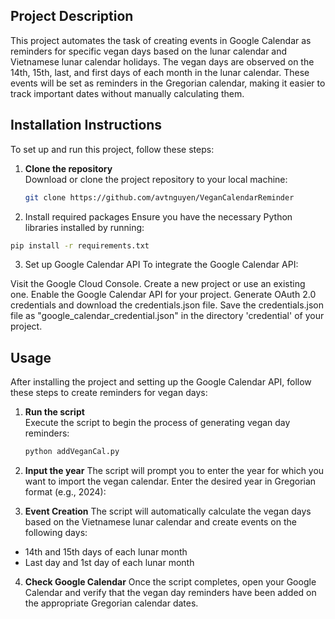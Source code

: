 ## Project Description

This project automates the task of creating events in Google Calendar as reminders for specific vegan days based on the lunar calendar and Vietnamese lunar calendar holidays. The vegan days are observed on the 14th, 15th, last, and first days of each month in the lunar calendar. These events will be set as reminders in the Gregorian calendar, making it easier to track important dates without manually calculating them.

## Installation Instructions

To set up and run this project, follow these steps:

1. **Clone the repository**  
   Download or clone the project repository to your local machine:
   ```bash
   git clone https://github.com/avtnguyen/VeganCalendarReminder
2. Install required packages
Ensure you have the necessary Python libraries installed by running:
```bash
pip install -r requirements.txt
```
3. Set up Google Calendar API
To integrate the Google Calendar API:

Visit the Google Cloud Console.
Create a new project or use an existing one.
Enable the Google Calendar API for your project.
Generate OAuth 2.0 credentials and download the credentials.json file.
Save the credentials.json file as "google_calendar_credential.json" in the directory 'credential' of your project.

## Usage
After installing the project and setting up the Google Calendar API, follow these steps to create reminders for vegan days:

1. **Run the script**  
   Execute the script to begin the process of generating vegan day reminders:
   ```bash
   python addVeganCal.py
   ```
2. **Input the year**
The script will prompt you to enter the year for which you want to import the vegan calendar. Enter the desired year in Gregorian format (e.g., 2024):

3. **Event Creation**
The script will automatically calculate the vegan days based on the Vietnamese lunar calendar and create events on the following days:

* 14th and 15th days of each lunar month
* Last day and 1st day of each lunar month
  
4. **Check Google Calendar**
Once the script completes, open your Google Calendar and verify that the vegan day reminders have been added on the appropriate Gregorian calendar dates.
